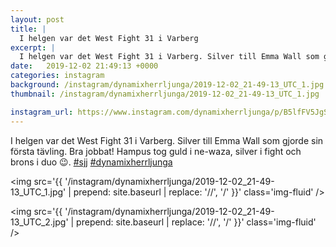 ```yaml
---
layout: post
title: |
  I helgen var det West Fight 31 i Varberg
excerpt: |
  I helgen var det West Fight 31 i Varberg. Silver till Emma Wall som gjorde sin första tävling. Bra jobbat! Hampus tog guld i ne-waza, silver i fight och brons i duo 😉.  
date:   2019-12-02 21:49:13 +0000
categories: instagram
background: /instagram/dynamixherrljunga/2019-12-02_21-49-13_UTC_1.jpg
thumbnail: /instagram/dynamixherrljunga/2019-12-02_21-49-13_UTC_1.jpg

instagram_url: https://www.instagram.com/dynamixherrljunga/p/B5lfFV5JgSM
---
```

I helgen var det West Fight 31 i Varberg. Silver till Emma Wall som gjorde sin första tävling. Bra jobbat! Hampus tog guld i ne-waza, silver i fight och brons i duo 😉. [#sjj](https://www.instagram.com/explore/tags/sjj/) [#dynamixherrljunga](https://www.instagram.com/explore/tags/dynamixherrljunga/)



<img src='{{ '/instagram/dynamixherrljunga/2019-12-02_21-49-13_UTC_1.jpg' | prepend: site.baseurl | replace: '//', '/' }}' class='img-fluid' />


<img src='{{ '/instagram/dynamixherrljunga/2019-12-02_21-49-13_UTC_2.jpg' | prepend: site.baseurl | replace: '//', '/' }}' class='img-fluid' />
